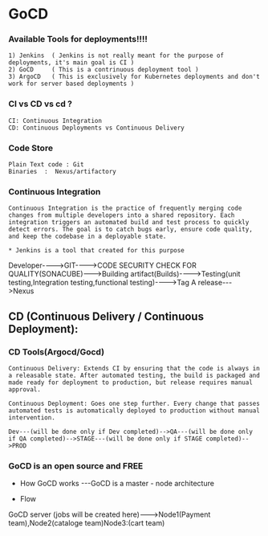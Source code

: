 # GoCD

### Available Tools for deployments!!!!

    1) Jenkins  ( Jenkins is not really meant for the purpose of deployments, it's main goal is CI )
    2) GoCD     ( This is a contrinuous deployment tool )
    3) ArgoCD   ( This is exclusively for Kubernetes deployments and don't work for server based deployments )

###  CI vs CD vs cd ?  

    CI: Continuous Integration 
    CD: Continuous Deployments vs Continuous Delivery 


### Code Store

    Plain Text code : Git
    Binaries  :  Nexus/artifactory

### Continuous Integration
    
    Continuous Integration is the practice of frequently merging code changes from multiple developers into a shared repository. Each integration triggers an automated build and test process to quickly detect errors. The goal is to catch bugs early, ensure code quality, and keep the codebase in a deployable state.
    
    * Jenkins is a tool that created for this purpose

   Developer---->GIT---->CODE SECURITY CHECK FOR QUALITY(SONACUBE)--->Building artifact(Builds)---->Testing(unit testing,Integration testing,functional testing)---->Tag A release--->Nexus


##  CD (Continuous Delivery / Continuous Deployment):

### CD Tools(Argocd/Gocd)


    Continuous Delivery: Extends CI by ensuring that the code is always in a releasable state. After automated testing, the build is packaged and made ready for deployment to production, but release requires manual approval.

    Continuous Deployment: Goes one step further. Every change that passes automated tests is automatically deployed to production without manual intervention.

    Dev---(will be done only if Dev completed)-->QA---(will be done only if QA completed)-->STAGE---(will be done only if STAGE completed)-->PROD

### GoCD is an open source and FREE

* How GoCD works ---GoCD is a master - node architecture

* Flow

 GoCD server (jobs will be created here)--->Node1(Payment team),Node2(cataloge team)Node3:(cart team)

